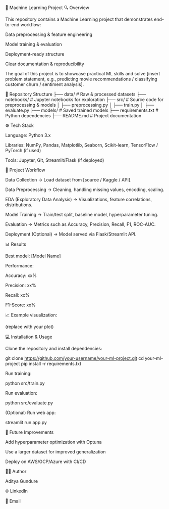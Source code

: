 📌 Machine Learning Project
🔍 Overview

This repository contains a Machine Learning project that demonstrates end-to-end workflow:

Data preprocessing & feature engineering

Model training & evaluation

Deployment-ready structure

Clear documentation & reproducibility

The goal of this project is to showcase practical ML skills and solve [insert problem statement, e.g., predicting movie recommendations / classifying customer churn / sentiment analysis].

📂 Repository Structure
├── data/               # Raw & processed datasets
├── notebooks/          # Jupyter notebooks for exploration
├── src/                # Source code for preprocessing & models
│   ├── preprocessing.py
│   ├── train.py
│   ├── evaluate.py
├── models/             # Saved trained models
├── requirements.txt    # Python dependencies
├── README.md           # Project documentation

⚙️ Tech Stack

Language: Python 3.x

Libraries: NumPy, Pandas, Matplotlib, Seaborn, Scikit-learn, TensorFlow / PyTorch (if used)

Tools: Jupyter, Git, Streamlit/Flask (if deployed)

🚀 Project Workflow

Data Collection → Load dataset from [source / Kaggle / API].

Data Preprocessing → Cleaning, handling missing values, encoding, scaling.

EDA (Exploratory Data Analysis) → Visualizations, feature correlations, distributions.

Model Training → Train/test split, baseline model, hyperparameter tuning.

Evaluation → Metrics such as Accuracy, Precision, Recall, F1, ROC-AUC.

Deployment (Optional) → Model served via Flask/Streamlit API.

📊 Results

Best model: [Model Name]

Performance:

Accuracy: xx%

Precision: xx%

Recall: xx%

F1-Score: xx%

📈 Example visualization:

(replace with your plot)

💻 Installation & Usage

Clone the repository and install dependencies:

git clone https://github.com/your-username/your-ml-project.git
cd your-ml-project
pip install -r requirements.txt


Run training:

python src/train.py


Run evaluation:

python src/evaluate.py


(Optional) Run web app:

streamlit run app.py

📌 Future Improvements

Add hyperparameter optimization with Optuna

Use a larger dataset for improved generalization

Deploy on AWS/GCP/Azure with CI/CD

🧑‍💻 Author

Aditya Gundure

🌐 LinkedIn

📧 Email
